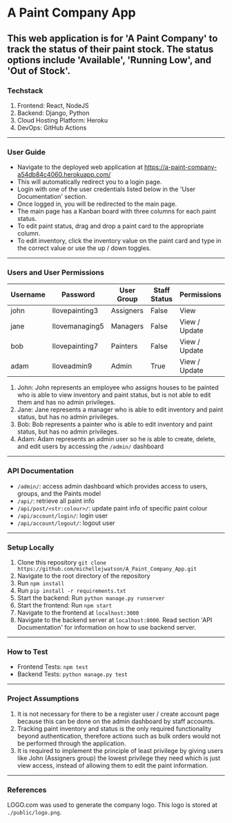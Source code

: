 # A Paint Company App

This web application is for 'A Paint Company' to track the status of their paint stock. The status options include 'Available', 'Running Low', and 'Out of Stock'.
---

### Techstack 
1. Frontend: React, NodeJS
2. Backend: Django, Python
3. Cloud Hosting Platform: Heroku
4. DevOps: GitHub Actions
---

### User Guide 
- Navigate to the deployed web application at https://a-paint-company-a54db84c4060.herokuapp.com/
- This will automatically redirect you to a login page.
- Login with one of the user credentials listed below in the 'User Documentation' section.
- Once logged in, you will be redirected to the main page. 
- The main page has a Kanban board with three columns for each paint status.
- To edit paint status, drag and drop a paint card to the appropriate column.
- To edit inventory, click the inventory value on the paint card and type in the correct value or use the up / down toggles. 
---

### Users and User Permissions
| Username   | Password       | User Group | Staff Status | Permissions   |
|------------|----------------|------------|--------------|---------------|
| john       | Ilovepainting3 | Assigners  | False        | View          |
| jane       | Ilovemanaging5 | Managers   | False        | View / Update |
| bob        | Ilovepainting7 | Painters   | False        | View / Update |
| adam       | Iloveadmin9    | Admin      | True         | View / Update |

1. John: John represents an employee who assigns houses to be painted who is able to view inventory and paint status, but is not able to edit them and has no admin privileges.
2. Jane: Jane represents a manager who is able to edit inventory and paint status, but has no admin privileges.
3. Bob: Bob represents a painter who is able to edit inventory and paint status, but has no admin privileges.
4. Adam: Adam represents an admin user so he is able to create, delete, and edit users by accessing the `/admin/` dashboard  
---

### API Documentation 
- `/admin/`: access admin dashboard which provides access to users, groups, and the Paints model
- `/api/`: retrieve all paint info 
- `/api/post/<str:colour>/`: update paint info of specific paint colour
- `/api/account/login/`: login user 
- `/api/account/logout/`: logout user 
---

### Setup Locally
1. Clone this repository `git clone https://github.com/michellejwatson/A_Paint_Company_App.git`
2. Navigate to the root directory of the repository
2. Run `npm install` 
3. Run `pip install -r requirements.txt`
4. Start the backend: Run `python manage.py runserver`
5. Start the frontend: Run `npm start` 
6. Navigate to the frontend at `localhost:3000`
7. Navigate to the backend server at `localhost:8000`. Read section 'API Documentation' for information on how to use backend server. 
---

### How to Test 
- Frontend Tests: `npm test`
- Backend Tests: `python manage.py test`
---

### Project Assumptions 
1. It is not necessary for there to be a register user / create account page because this can be done on the admin dashboard by staff accounts.
2. Tracking paint inventory and status is the only required functionality beyond authentication, therefore actions such as bulk orders would not be performed through the application. 
3. It is required to implement the principle of least privilege by giving users like John (Assigners group) the lowest privilege they need which is just view access, instead of allowing them to edit the paint information. 
---

### References 
LOGO.com was used to generate the company logo. This logo is stored at `./public/logo.png`.